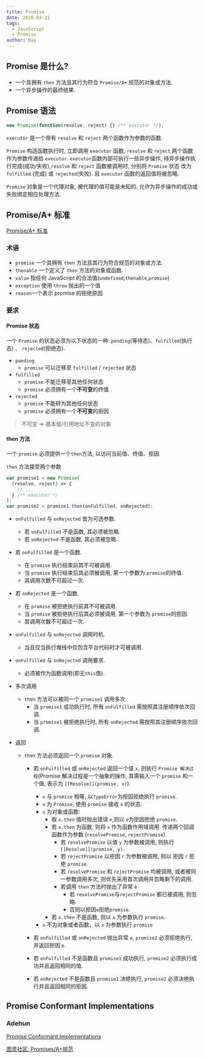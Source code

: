 ```yaml
---
title: Promise
date: 2020-03-21
tags:
  - JavaScript
  - Promise
author: Day
---
```


## Promise 是什么?

- 一个具拥有 `then` 方法且其行为符合 `Promise/A+` 规范的对象或方法.
- 一个异步操作的最终结果.

## Promise 语法

```js
new Promise(function(resolve, reject) {} /** exxcutor */);
```

`executor` 是一个带有 `resolve` 和 `reject` 两个函数作为参数的函数.

`Promise` 构造函数执行时, 立即调用 `executor` 函数, `resolve` 和 `reject` 两个函数作为参数传递给 `executor`. `executor`函数内部可执行一些异步操作, 待异步操作执行完成(成功/失败),`resolve` 和 `reject` 函数被调用时, 分别将 `Promise` 状态 改为 `fulfilled` (完成) 或 `rejected`(失败). 且 `executor` 函数的返回值将被忽略.

`Promise` 对象是一个代理对象, 被代理的值可能是未知的. 允许为异步操作的成功或失败绑定相应处理方法.

## Promise/A+ 标准

[Promise/A+ 标准](https://promisesaplus.com/)

### 术语

- `promise` 一个具拥有 `then` 方法且其行为符合规范的对象或方法.
- `thenable` 一个定义了 `then` 方法的对象或函数.
- `value` 指任何 JavaScript 的合法值(`undefined`,`thenable`,`promise`)
- `exception` 使用 `throw` 抛出的一个值
- `reason`一个表示 promise 的拒绝原因

### 要求

#### Promise 状态

一个 `Promise` 的状态必须为以下状态的一种: `pending`(等待态)、`fulfilled`(执行态) 、 `rejected`(拒绝态).

- `panding`
  - `promise` 可以迁移至 `fulfilled` / `rejected` 状态
- `fulfilled`
  - `promise` 不能迁移至其他任何状态
  - `promise` 必须拥有一个**不可变**的终值
- `rejected`
  - `promise` 不能转为其他任何状态
  - `promise` 必须拥有一个**不可变**的拒因

> 不可变 => 基本值/引用地址不变的对象

#### then 方法

一个 `promise` 必须提供一个`then`方法, 以访问当前值、终值、拒因

`then` 方法接受两个参数

```js
var promise1 = new Promise(
  (resolve, reject) => {
    // ...
  } /** executor */
);
var promise2 = promise1.then(onFulfilled, onRejected);
```

- `onFulfilled` 与 `onRejected` 皆为可选参数.
  - 若 `onFulfilled` 不是函数, 其必须被忽略.
  - 若 `onRejected` 不是函数, 其必须被忽略.
- 若 `onFulfilled` 是一个函数.
  - 在 `promise` 执行结束前其不可被调用.
  - 当 `promise` 执行结束后其必须被调用, 第一个参数为 `promise`的终值.
  - 其调用次数不可超过一次.
- 若 `onRejected` 是一个函数.
  - 在 `promise` 被拒绝执行前其不可被调用.
  - 当 `promise` 被拒绝执行后其必须被调用, 第一个参数为 `promise`的拒因.
  - 其调用次数不可超过一次.
- `onFulfilled` 与 `onRejected` 调用时机.
  - 当且仅当执行堆栈中仅包含平台代码时才可被调用.
- `onFulfilled` 与 `onRejected` 调用要求.
  - 必须被作为函数调用(即无`this`值).
- 多次调用
  - `then` 方法可以被同一个 `promise1` 调用多次.
    - 当 `promise1` 成功执行时, 所有 `onFulfilled` 需按照其注册顺序依次回调.
    - 当 `promise1` 被拒绝执行时, 所有 `onRejected` 需按照其注册顺序依次回调.
- 返回

  - `then` 方法必须返回一个 `promise` 对象.

    - 若 `onFulfilled` 或 `onRejected` 返回一个值 `x`, 则执行 `Promise 解决过程`(Promise 解决过程是一个抽象的操作, 其需输入一个 `promise` 和一个值, 表示为 `[[Resolve]](promise, x)`):

      - `x` 与 `promise` 相等, 以`TypeError`为拒因拒绝执行 `promise`.
      - `x` 为 `Promise`, 使用 `promise` 接收 `x` 的状态.
      - `x` 为对象或函数:
        - 取 `x.then` 值时抛出错误 `e`,则以 `e`为拒因拒绝 `promise`.
        - 若 `x.then` 为函数, 则将 `x` 作为函数作用域调用. 传递两个回调函数作为参数 (`resolvePromise`, `rejectPromise`).
          - 若 `resolvePromise` 以值 `y` 为参数被调用, 则执行 `[[Resolve]](promise, y)`.
          - 若 `rejectPromise` 以拒因 `r` 为参数被调用, 则以 拒因 `r` 拒绝 `promise`.
          - 若 `resolvePromise` 和 `rejectPromise` 均被调用, 或者被同一参数调用多次, 则优先采用首次调用并忽略剩下的调用.
          - 若调用 `then` 方法时抛出了异常 `e`
            - 若 `resolvePromise`与`rejectPromise` 都已被调用, 则忽略.
            - 否则以拒因`e`拒绝`promise`.
        - 若 `x.then` 不是函数, 则以 `x` 为参数执行 `promise`.
      - `x` 不为对象或者函数，以 `x` 为参数执行 `promise`

    - 若 `onFulfilled` 或 `onRejected` 抛出异常 `e`, `promise2` 必须拒绝执行, 并返回拒因 `e`.
    - 若 `onFulfilled` 不是函数且 `promise1` 成功执行, `promise2` 必须执行成功并且返回相同的值.
    - 若 `onRejected` 不是函数且 `promise1` 决绝执行, `promise2` 必须决绝执行并且返回相同的拒因.

## Promise Conformant Implementations

### Adehun

[Promise Conformant Implementations](https://promisesaplus.com/implementations)

[图灵社区: Promises/A+规范](https://www.ituring.com.cn/article/66566)
